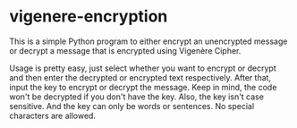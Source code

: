 # vigenere-encryption
This is a simple Python program to either encrypt an unencrypted message or decrypt a message that is encrypted using Vigenère Cipher.

Usage is pretty easy, just select whether you want to encrypt or decrypt and then enter the decrypted or encrypted text respectively. After that, input the key to encrypt or decrypt the message. Keep in mind, the code won't be decrypted if you don't have the key. Also, the key isn't case sensitive. And the key can only be words or sentences. No special characters are allowed.
